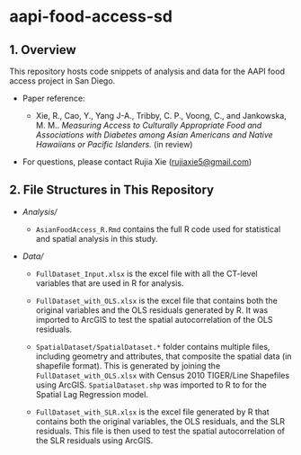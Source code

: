# aapi-food-access-sd

## 1. Overview
This repository hosts code snippets of analysis and data for the AAPI food access project in San Diego.

- Paper reference:
    - Xie, R., Cao, Y., Yang J-A., Tribby, C. P., Voong, C., and Jankowska, M. M.. *Measuring Access to Culturally Appropriate Food and Associations with Diabetes among Asian Americans and Native Hawaiians or Pacific Islanders.* (in review)

- For questions, please contact Rujia Xie (rujiaxie5@gmail.com)


## 2. File Structures in This Repository

- *Analysis/*
	- `AsianFoodAccess_R.Rmd` contains the full R code used for statistical and spatial analysis in this study.

- *Data/*
	- `FullDataset_Input.xlsx` is the excel file with all the CT-level variables that are used in R for analysis. 

	- `FullDataset_with_OLS.xlsx` is the excel file that contains both the original variables and the OLS residuals generated by R.  It was imported to ArcGIS to test the spatial autocorrelation of the OLS residuals.

	- `SpatialDataset/SpatialDataset.*` folder contains multiple files, including geometry and attributes, that composite the spatial data (in shapefile format). This is generated by joining the `FullDataset_with_OLS.xlsx` with Census 2010 TIGER/Line Shapefiles using ArcGIS. `SpatialDataset.shp` was imported to R to for the Spatial Lag Regression model. 

	- `FullDataset_with_SLR.xlsx` is the excel file generated by R that contains both the original variables, the OLS residuals, and the SLR residuals.  This file is then used to test the spatial autocorrelation of the SLR residuals using ArcGIS.
